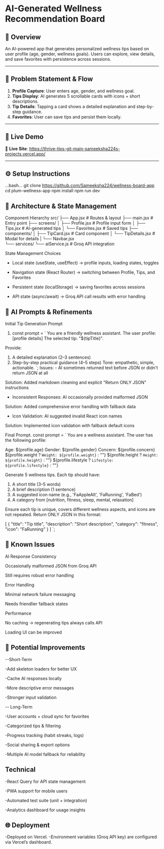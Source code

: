 # AI-Generated Wellness Recommendation Board

## 📌 Overview
An AI-powered app that generates personalized wellness tips based on user profile (age, gender, wellness goals). Users can explore, view details, and save favorites with persistence across sessions.

---

## 🎯 Problem Statement & Flow
1. **Profile Capture**: User enters age, gender, and wellness goal.  
2. **Tips Display**: AI generates 5 scrollable cards with icons + short descriptions.  
3. **Tip Details**: Tapping a card shows a detailed explanation and step-by-step guidance.  
4. **Favorites**: User can save tips and persist them locally.  

---

## 🚀 Live Demo
🔗 **Live Site**: https://thrive-tips-git-main-sameeksha224s-projects.vercel.app/

---

## ⚙️ Setup Instructions
...bash...
git clone https://github.com/Sameeksha224/wellness-board-app
cd plum-wellness-app
npm install
npm run dev

## 🧩 Architecture & State Management
Component Hierarchy
src/
├── App.jsx             # Routes & layout
├── main.jsx            # Entry point
├── screens/
│   ├── Profile.jsx     # Profile input form
│   ├── Tips.jsx        # AI-generated tips
│   └── Favorites.jsx   # Saved tips
├── components/
│   ├── TipCard.jsx     # Card component
│   └── TipDetails.jsx  # Modal for details
|   └── Navbar.jsx     
└── services/
    └── aiService.js    # Groq API integration

State Management Choices

- Local state (useState, useEffect) → profile inputs, loading states, toggles

- Navigation state (React Router) → switching between Profile, Tips, and Favorites

- Persistent state (localStorage) → saving favorites across sessions

- API state (async/await) → Groq API call results with error handling

## 🤖 AI Prompts & Refinements
Initial Tip Generation Prompt
1. const prompt = `
You are a friendly wellness assistant.
The user profile: [profile details]
The selected tip: "${tipTitle}".

Provide:
1. A detailed explanation (2–3 sentences)
2. Step-by-step practical guidance (4–5 steps)
Tone: empathetic, simple, actionable.
`;
Issues: - AI sometimes returned text before JSON or didn't return JSON at all

Solution: Added markdown cleaning and explicit "Return ONLY JSON" instructions

- Inconsistent Responses: AI occasionally provided malformed JSON

Solution: Added comprehensive error handling with fallback data

- Icon Validation: AI suggested invalid React icon names

Solution: Implemented icon validation with fallback default icons

Final Prompt.
const prompt = `
You are a wellness assistant.
The user has the following profile:

Age: ${profile.age}
Gender: ${profile.gender}
Concern: ${profile.concern}
${profile.weight ? `Weight: ${profile.weight}` : ""}
${profile.height ? `Height: ${profile.height}` : ""}
${profile.lifestyle ? `Lifestyle: ${profile.lifestyle}` : ""}

Generate 5 wellness tips.
Each tip should have:
1. A short title (3–5 words)
2. A brief description (1 sentence)
3. A suggested icon name (e.g., 'FaAppleAlt', 'FaRunning', 'FaBed')
4. A category from [nutrition, fitness, sleep, mental, relaxation]

Ensure each tip is unique, covers different wellness aspects, and icons are not repeated.
Return ONLY JSON in this format:

[
  {
    "title": "Tip title",
    "description": "Short description",
    "category": "fitness",
    "icon": "FaRunning"
  }
]
`;

## 🐞 Known Issues

AI Response Consistency

Occasionally malformed JSON from Groq API

Still requires robust error handling

Error Handling

Minimal network failure messaging

Needs friendlier fallback states

Performance

No caching → regenerating tips always calls API

Loading UI can be improved

## 🚧 Potential Improvements
--Short-Term

 -Add skeleton loaders for better UX

 -Cache AI responses locally

 -More descriptive error messages

 -Stronger input validation

-- Long-Term

 -User accounts + cloud sync for favorites

 -Categorized tips & filtering

 -Progress tracking (habit streaks, logs)

 -Social sharing & export options

 -Multiple AI model fallback for reliability

## Technical

 -React Query for API state management

 -PWA support for mobile users

 -Automated test suite (unit + integration)

 -Analytics dashboard for usage insights



## 🌐 Deployment

-Deployed on Vercel.
-Environment variables (Groq API key) are configured via Vercel’s dashboard.

